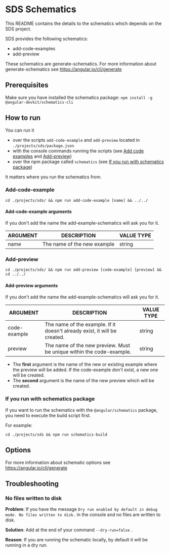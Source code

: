 # SDS Schematics

This README contains the details to the schematics which depends on the SDS project.

SDS provides the following schematics:

- add-code-examples
- add-preview

These schematics are generate-schematics. For more information about generate-schematics
see https://angular.io/cli/generate

## Prerequisites

Make sure you have installed the schematics package: `npm install -g @angular-devkit/schematics-cli`

## How to run

You can run it

- over the scripts `add-code-example` and `add-preview` located in `./projects/sds/package.json`
- with the console commands running the scripts (see [Add code examples](#add-code-example) and [Add-preview](#add-preview))
- over the npm package called `schematics` (see [If you run with schematics package](#if-you-run-with-schematics-package))

It matters where you run the schematics from.

### Add-code-example

```
cd ./projects/sds/ && npm run add-code-example [name] && ../../
```

#### Add-code-example arguments

If you don't add the name the add-example-schematics will ask you for it.

| ARGUMENT | DESCRIPTION                 | VALUE TYPE |
| -------- | --------------------------- | ---------- |
| name     | The name of the new example | string     |

### Add-preview

```
cd ./projects/sds/ && npm run add-preview [code-example] [preview] && cd ../../
```

#### Add-preview arguments

If you don't add the name the add-example-schematics will ask you for it.

| ARGUMENT     | DESCRIPTION                                                               | VALUE TYPE |
| ------------ | ------------------------------------------------------------------------- | ---------- |
| code-example | The name of the example. If it doesn't already exist, it will be created. | string     |
| preview      | The name of the new preview. Must be unique within the code-example.      | string     |

- The **first** argument is the name of the new or existing example where the preview will be added. If the code-example
  don't exist, a new one will be created.
- The **second** argument is the name of the new preview which will be created.

### If you run with schematics package

If you want to run the schematics with the `@angular/schematics` package, you need to execute the build script first.

For example:

```
cd ./projects/sds && npm run schematics-build
```

## Options

For more information about schematic options see https://angular.io/cli/generate

## Troubleshooting

### No files written to disk

**Problem**: If you have the message `Dry run enabled by default in debug mode. No files written to disk.` in the console and no files are written to disk.

**Solution**: Add at the end of your command `--dry-run=false` .

**Reason**: If you are running the schematic locally, by default it will be running in a dry run.
